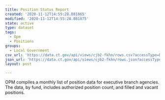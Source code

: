 ```yaml
---
title: Position Status Report
created: '2020-11-12T14:55:28.881865'
modified: '2020-11-12T14:55:28.881875'
state: active
type: dataset
tags:
  - Opm
  - Positions
groups:
  - Local Government
csv_url: 'https://data.ct.gov/api/views/cjb2-fkhn/rows.csv?accessType=DOWNLOAD'
json_url: 'https://data.ct.gov/api/views/cjb2-fkhn/rows.json?accessType=DOWNLOAD'
layout: post

---
```

OPM compiles a monthly list of position data for executive branch agencies.  The data, by fund, includes authorized position count, and filled and vacant positions.
